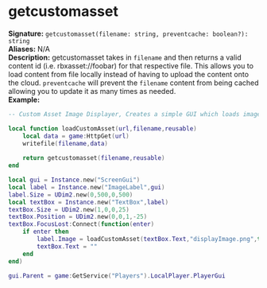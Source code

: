 # getcustomasset
**Signature:** `getcustomasset(filename: string, preventcache: boolean?): string` <br>
**Aliases:** N/A <br>
**Description:** getcustomasset takes in `filename` and then returns a valid content id (i.e. rbxasset://foobar) for that respective file. This allows you to load content from file locally instead of having to upload the content onto the cloud. `preventcache` will prevent the `filename` content from being cached allowing you to update it as many times as needed. <br>
**Example:**
```lua
-- Custom Asset Image Displayer, Creates a simple GUI which loads images from a URL inputted.

local function loadCustomAsset(url,filename,reusable)
    local data = game:HttpGet(url)
    writefile(filename,data)
    
    return getcustomasset(filename,reusable)
end

local gui = Instance.new("ScreenGui")
local label = Instance.new("ImageLabel",gui)
label.Size = UDim2.new(0,500,0,500)
local textBox = Instance.new("TextBox",label)
textBox.Size = UDim2.new(1,0,0,25)
textBox.Position = UDim2.new(0,0,1,-25)
textBox.FocusLost:Connect(function(enter)
    if enter then
        label.Image = loadCustomAsset(textBox.Text,"displayImage.png",true)
        textBox.Text = ""
    end
end)

gui.Parent = game:GetService("Players").LocalPlayer.PlayerGui
```
